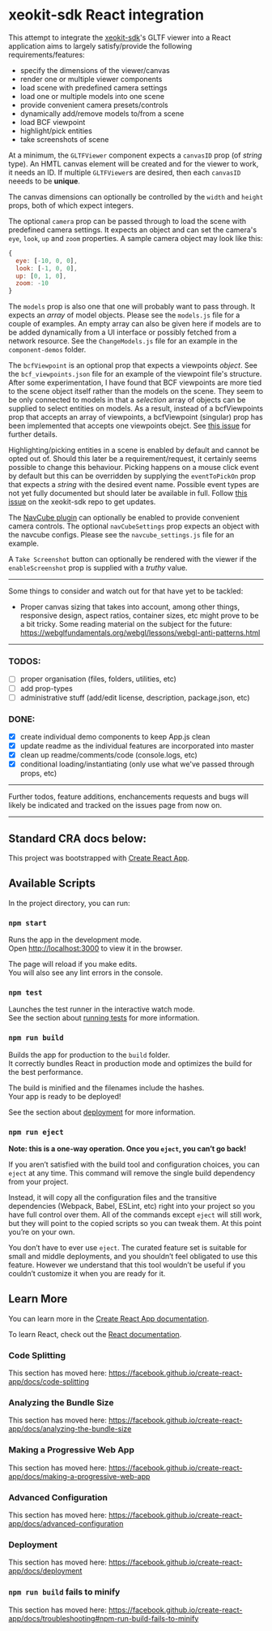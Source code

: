 # xeokit-sdk React integration

This attempt to integrate the [xeokit-sdk](https://github.com/xeokit/xeokit-sdk)'s GLTF viewer into a React application aims to largely satisfy/provide the following requirements/features:

- specify the dimensions of the viewer/canvas
- render one or multiple viewer components
- load scene with predefined camera settings
- load one or multiple models into one scene
- provide convenient camera presets/controls
- dynamically add/remove models to/from a scene
- load BCF viewpoint
- highlight/pick entities
- take screenshots of scene

At a minimum, the `GLTFViewer` component expects a `canvasID` prop (of *string* type). An HMTL canvas element will be created and for the viewer to work, it needs an ID. If multiple `GLTFViewer`s are desired, then each `canvasID` neeeds to be **unique**.

The canvas dimensions can optionally be controlled by the `width` and `height` props, both of which expect integers.

The optional `camera` prop can be passed through to load the scene with predefined camera settings. It expects an object and can set the camera's `eye`, `look`, `up` and `zoom` properties. A sample camera object may look like this:

```js
{
  eye: [-10, 0, 0],
  look: [-1, 0, 0],
  up: [0, 1, 0],
  zoom: -10
}
```

The `models` prop is also one that one will probably want to pass through. It expects an *array* of model objects. Please see the `models.js` file for a couple of examples. An empty array can also be given here if models are to be added dynamically from a UI interface or possibly fetched from a network resource. See the `ChangeModels.js` file for an example in the `component-demos` folder.

The `bcfViewpoint` is an optional prop that expects a viewpoints *object*. See the `bcf_viewpoints.json` file for an example of the viewpoint file's structure. After some experimentation, I have found that BCF viewpoints are more tied to the scene object itself rather than the models on the scene. They seem to be only connected to models in that a *selection* array of objects can be supplied to select entities on models. As a result, instead of a bcfViewpoints prop that accepts an array of viewpoints, a bcfViewpoint (singular) prop has been implemented that accepts one viewpoints obejct. See [this issue](https://github.com/bimspot/xeokit-react-demo/issues/3) for further details.

Highlighting/picking entities in a scene is enabled by default and cannot be opted out of. Should this later be a requirement/request, it certainly seems possible to change this behaviour. Picking happens on a mouse click event by default but this can be overridden by supplying the `eventToPickOn` prop that expects a *string* with the desired event name. Possible event types are not yet fully documented but should later be available in full. Follow [this issue](https://github.com/xeokit/xeokit-sdk/issues/87) on the xeokit-sdk repo to get updates.

The [NavCube plugin](https://xeokit.github.io/xeokit-sdk/examples/#gizmos_NavCubePlugin) can optionally be enabled to provide convenient camera controls. The optional `navCubeSettings` prop expects an object with the navcube configs. Please see the `navcube_settings.js` file for an example.

A `Take Screenshot` button can optionally be rendered with the viewer if the `enableScreenshot` prop is supplied with a *truthy* value.

---

Some things to consider and watch out for that have yet to be tackled:

- Proper canvas sizing that takes into account, among other things, responsive design, aspect ratios, container sizes, etc might prove to be a bit tricky. Some reading material on the subject for the future: https://webglfundamentals.org/webgl/lessons/webgl-anti-patterns.html

---

### TODOS:
- [ ] proper organisation (files, folders, utilities, etc)
- [ ] add prop-types
- [ ] administrative stuff (add/edit license, description, package.json, etc)

### DONE:
- [x] create individual demo components to keep App.js clean
- [x] update readme as the individual features are incorporated into master
- [x] clean up readme/comments/code (console.logs, etc)
- [x] conditional loading/instantiating (only use what we've passed through props, etc)

---

Further todos, feature additions, enchancements requests and bugs will likely be indicated and tracked on the issues page from now on.

---


## Standard CRA docs below:

This project was bootstrapped with [Create React App](https://github.com/facebook/create-react-app).

## Available Scripts

In the project directory, you can run:

### `npm start`

Runs the app in the development mode.<br>
Open [http://localhost:3000](http://localhost:3000) to view it in the browser.

The page will reload if you make edits.<br>
You will also see any lint errors in the console.

### `npm test`

Launches the test runner in the interactive watch mode.<br>
See the section about [running tests](https://facebook.github.io/create-react-app/docs/running-tests) for more information.

### `npm run build`

Builds the app for production to the `build` folder.<br>
It correctly bundles React in production mode and optimizes the build for the best performance.

The build is minified and the filenames include the hashes.<br>
Your app is ready to be deployed!

See the section about [deployment](https://facebook.github.io/create-react-app/docs/deployment) for more information.

### `npm run eject`

**Note: this is a one-way operation. Once you `eject`, you can’t go back!**

If you aren’t satisfied with the build tool and configuration choices, you can `eject` at any time. This command will remove the single build dependency from your project.

Instead, it will copy all the configuration files and the transitive dependencies (Webpack, Babel, ESLint, etc) right into your project so you have full control over them. All of the commands except `eject` will still work, but they will point to the copied scripts so you can tweak them. At this point you’re on your own.

You don’t have to ever use `eject`. The curated feature set is suitable for small and middle deployments, and you shouldn’t feel obligated to use this feature. However we understand that this tool wouldn’t be useful if you couldn’t customize it when you are ready for it.

## Learn More

You can learn more in the [Create React App documentation](https://facebook.github.io/create-react-app/docs/getting-started).

To learn React, check out the [React documentation](https://reactjs.org/).

### Code Splitting

This section has moved here: https://facebook.github.io/create-react-app/docs/code-splitting

### Analyzing the Bundle Size

This section has moved here: https://facebook.github.io/create-react-app/docs/analyzing-the-bundle-size

### Making a Progressive Web App

This section has moved here: https://facebook.github.io/create-react-app/docs/making-a-progressive-web-app

### Advanced Configuration

This section has moved here: https://facebook.github.io/create-react-app/docs/advanced-configuration

### Deployment

This section has moved here: https://facebook.github.io/create-react-app/docs/deployment

### `npm run build` fails to minify

This section has moved here: https://facebook.github.io/create-react-app/docs/troubleshooting#npm-run-build-fails-to-minify
